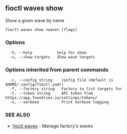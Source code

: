 ## fioctl waves show

Show a given wave by name

```
fioctl waves show <wave> [flags]
```

### Options

```
  -h, --help           help for show
  -s, --show-targets   Show wave targets
```

### Options inherited from parent commands

```
  -c, --config string    config file (default is $HOME/.config/fioctl.yaml)
  -f, --factory string   Factory to list targets for
  -t, --token string     API token from https://app.foundries.io/settings/tokens/
  -v, --verbose          Print verbose logging
```

### SEE ALSO

* [fioctl waves](fioctl_waves.md)	 - Manage factory's waves

